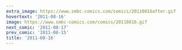 ```yaml
---
extra_image: https://www.smbc-comics.com/comics/20110816after.gif
hovertext: '2011-08-16'
image: https://www.smbc-comics.com/comics/20110816.gif
next_comic: '2011-08-17'
prev_comic: '2011-08-15'
title: '2011-08-16'
---
```


